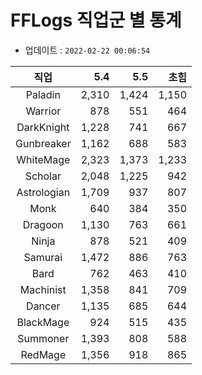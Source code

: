 # FFLogs 직업군 별 통계

- 업데이트 : `2022-02-22 00:06:54`

|직업|5.4|5.5|초힘|
|:-:|-:|-:|-:|
|Paladin|2,310|1,424|1,150|
|Warrior|878|551|464|
|DarkKnight|1,228|741|667|
|Gunbreaker|1,162|688|583|
|WhiteMage|2,323|1,373|1,233|
|Scholar|2,048|1,225|942|
|Astrologian|1,709|937|807|
|Monk|640|384|350|
|Dragoon|1,130|763|661|
|Ninja|878|521|409|
|Samurai|1,472|886|763|
|Bard|762|463|410|
|Machinist|1,358|841|709|
|Dancer|1,135|685|644|
|BlackMage|924|515|435|
|Summoner|1,393|808|588|
|RedMage|1,356|918|865|
